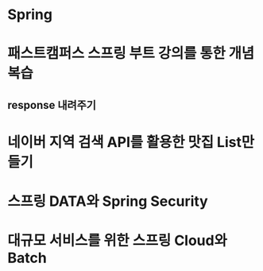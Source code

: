 # Spring

# 패스트캠퍼스 스프링 부트 강의를 통한 개념 복습

## response 내려주기
### 

# 네이버 지역 검색 API를 활용한 맛집 List만들기

# 스프링 DATA와 Spring Security

# 대규모 서비스를 위한 스프링 Cloud와 Batch

